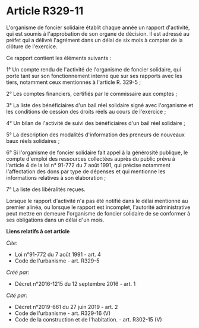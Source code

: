 # Article R329-11

L'organisme de foncier solidaire établit chaque année un rapport d'activité, qui est soumis à l'approbation de son organe de
décision. Il est adressé au préfet qui a délivré l'agrément dans un délai de six mois à compter de la clôture de l'exercice. 

Ce rapport contient les éléments suivants : 

1° Un compte rendu de l'activité de l'organisme de foncier solidaire, qui porte tant sur son fonctionnement interne que sur
ses rapports avec les tiers, notamment ceux mentionnés à l'article R. 329-5 ; 

2° Les comptes financiers, certifiés par le commissaire aux comptes ; 

3° La liste des bénéficiaires d'un bail réel solidaire signé avec l'organisme et les conditions de cession des droits réels
au cours de l'exercice ; 

4° Un bilan de l'activité de suivi des bénéficiaires d'un bail réel solidaire ; 

5° La description des modalités d'information des preneurs de nouveaux baux réels solidaires ; 

6° Si l'organisme de foncier solidaire fait appel à la générosité publique, le compte d'emploi des ressources collectées
auprès du public prévu à l'article 4 de la loi n° 91-772 du 7 août 1991, qui précise notamment l'affectation des dons par
type de dépenses et qui mentionne les informations relatives à son élaboration ; 

7° La liste des libéralités reçues. 

Lorsque le rapport d'activité n'a pas été notifié dans le délai mentionné au premier alinéa, ou lorsque le rapport est
incomplet, l'autorité administrative peut mettre en demeure l'organisme de foncier solidaire de se conformer à ses
obligations dans un délai d'un mois.

**Liens relatifs à cet article**

_Cite_:

  - Loi n°91-772 du 7 août 1991 - art. 4
  - Code de l'urbanisme - art. R329-5

_Créé par_:

  - Décret n°2016-1215 du 12 septembre 2016 - art. 1

_Cité par_:

  - Décret n°2019-661 du 27 juin 2019 - art. 2
  - Code de l'urbanisme - art. R329-16 (V)
  - Code de la construction et de l'habitation. - art. R302-15 (V)
